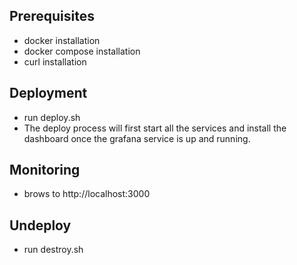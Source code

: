 ## Prerequisites
- docker installation 
- docker compose installation
- curl installation
 
 ## Deployment
- run deploy.sh
 - The deploy process will first start all the services and install the dashboard once the grafana service is up and running.

## Monitoring
- brows to http://localhost:3000

## Undeploy
- run destroy.sh
  
